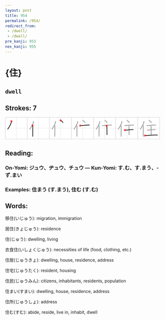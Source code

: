 ```yaml
---
layout: post
title: 954
permalink: /954/
redirect_from:
 - /dwell/
 - /dwell/
pre_kanji: 953
nex_kanji: 955
---
```


# {住}

## `dwell`

## Strokes: 7

<div class="stroke"><img src="../images/E4BD8F.png" /></div>

## Reading:

### On-Yomi: ジュウ、ヂュウ、チュウ &mdash; Kun-Yomi: す.む、す.まう、-ず.まい

### Examples: 住まう (す.まう), 住む (す.む)

## Words:

移住(いじゅう): migration, immigration

居住(きょじゅう): residence

住(じゅう): dwelling, living

衣食住(いしょくじゅう): necessities of life (food, clothing, etc.)

住居(じゅうきょ): dwelling, house, residence, address

住宅(じゅうたく): resident, housing

住民(じゅうみん): citizens, inhabitants, residents, population

住まい(すまい): dwelling, house, residence, address

住所(じゅうしょ): address

住む(すむ): abide, reside, live in, inhabit, dwell
